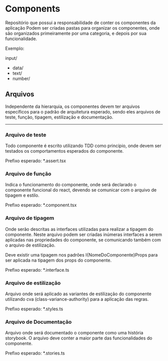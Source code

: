# Components

Repositório que possui a responsabilidade de conter os componentes da aplicação
Podem ser criadas pastas para organizar os componentes, onde são organizados primeiramente
por uma categoria, e depois por sua funcionalidade.

Exemplo:

input/

- data/
- text/
- number/

## Arquivos

Independente da hierarquia, os componentes devem ter arquivos específicos para o padrão
de arquitetura esperado, sendo eles arquivos de teste, função, tipagem, estilização e documentação.

---

### Arquivo de teste

Todo componente é escrito utilizando TDD como princípio, onde devem ser testados os
comportamentos esperados do componente.

Prefixo esperado: *.assert.tsx

### Arquivo de função

Indica o funcionamento do componente, onde será declarado o componente funcional do
react, devendo se comunicar com o arquivo de tipagem e estilo.

Prefixo esperado: *.component.tsx

### Arquivo de tipagem

Onde serão descritas as interfaces utilizadas para realizar a tipagem do componente.
Neste arquivo podem ser criadas inúmeras interfaces a serem aplicadas nas propriedades
do componente, se comunicando também com o arquivo de estilização.

Deve existir uma tipagem nos padrões I{NomeDoComponente}Props para
ser aplicada na tipagem dos props do componente.

Prefixo esperado: *.interface.ts

### Arquivo de estilização

Arquivo onde será aplicado as variantes de estilização do componente utilizando cva
(class-variance-authority) para a aplicação das regras.

Prefixo esperado: *.styles.ts

### Arquivo de Documentação

Arquivo onde será documentado o componente como uma história storybook. O arquivo deve
conter a maior parte das funcionalidades do componente.

Prefixo esperado: *.stories.ts
